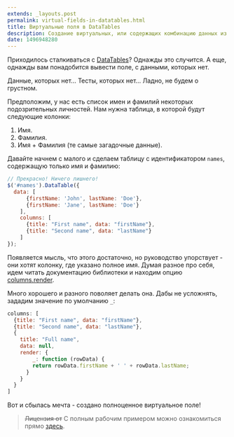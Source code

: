 ```yaml
---
extends: _layouts.post
permalink: virtual-fields-in-datatables.html
title: Виртуальные поля в DataTables
description: Создание виртуальных, или содержащих комбинацию данных из других, полей в DataTables
date: 1496948280
---
```


Приходилось сталкиваться с [DataTables](https://datatables.net)? Однажды это случится. А еще, однажды вам понадобится
вывести поле, с данными, которых нет.

<!--more-->

Данные, которых нет... Тесты, которых нет... Ладно, не будем о грустном.

Предположим, у нас есть список имен и фамилий некоторых подозрительных личностей. Нам нужна таблица, в которой будут 
следующие колонки:

1. Имя.
2. Фамилия.
3. Имя + Фамилия (те самые загадочные данные).

Давайте начнем с малого и сделаем таблицу c идентификатором `names`, содержащую только имя и фамилию:

```javascript
// Прекрасно! Ничего лишнего!
$('#names').DataTable({
  data: [
      {firstName: 'John', lastName: 'Doe'},
      {firstName: 'Jane', lastName: 'Doe'}
    ],
    columns: [
      {title: "First name", data: "firstName"},
      {title: "Second name", data: "lastName"}
    ]
});
```

Появляется мысль, что этого достаточно, но руководство упорствует - они хотят колонку, где указано полное имя. Думая
разное про себя, идем читать документацию библиотеки и находим опцию
[columns.render](https://datatables.net/reference/option/columns.render).

Много хорошего и разного поволяет делать она. Дабы не усложнять, зададим значение по умолчанию `_`:

```javascript
columns: [
  {title: "First name", data: "firstName"},
  {title: "Second name", data: "lastName"},
  {
    title: "Full name",
    data: null,
    render: {
        _: function (rowData) {
        return rowData.firstName + ' ' + rowData.lastName;
      }
    }
  }
]
```

Вот и сбылась мечта - создано полноценное виртуальное поле!

> <del>Лицензия от</del> С полным рабочим примером можно ознакомиться прямо [здесь](https://jsfiddle.net/7dbj6vju/7/).
